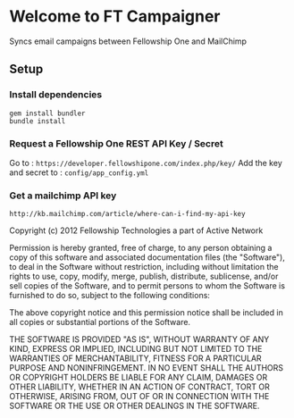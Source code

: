 # Welcome to FT Campaigner

Syncs email campaigns between Fellowship One and MailChimp

Setup
--------------------------

### Install dependencies

    gem install bundler
    bundle install

### Request a Fellowship One REST API Key / Secret

Go to : `https://developer.fellowshipone.com/index.php/key/`
Add the key and secret to : `config/app_config.yml`

### Get a mailchimp API key

`http://kb.mailchimp.com/article/where-can-i-find-my-api-key`



Copyright (c) 2012 Fellowship Technologies a part of Active Network

Permission is hereby granted, free of charge, to any person obtaining a copy of this software and 
associated documentation files (the "Software"), to deal in the Software without restriction, including 
without limitation the rights to use, copy, modify, merge, publish, distribute, sublicense, and/or sell 
copies of the Software, and to permit persons to whom the Software is furnished to do so, subject to the 
following conditions:

The above copyright notice and this permission notice shall be included in all copies or substantial 
portions of the Software.

THE SOFTWARE IS PROVIDED "AS IS", WITHOUT WARRANTY OF ANY KIND, EXPRESS OR IMPLIED, INCLUDING BUT NOT 
LIMITED TO THE WARRANTIES OF MERCHANTABILITY, FITNESS FOR A PARTICULAR PURPOSE AND NONINFRINGEMENT. 
IN NO EVENT SHALL THE AUTHORS OR COPYRIGHT HOLDERS BE LIABLE FOR ANY CLAIM, DAMAGES OR OTHER LIABILITY, 
WHETHER IN AN ACTION OF CONTRACT, TORT OR OTHERWISE, ARISING FROM, OUT OF OR IN CONNECTION WITH THE 
SOFTWARE OR THE USE OR OTHER DEALINGS IN THE SOFTWARE.